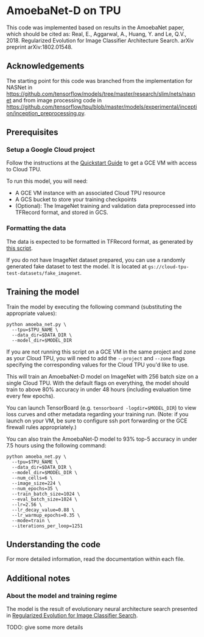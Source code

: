 # AmoebaNet-D on TPU

This code was implemented based on results in the AmoebaNet paper, which should
be cited as: Real, E., Aggarwal, A., Huang, Y. and Le, Q.V., 2018. Regularized
Evolution for Image Classifier Architecture Search. arXiv preprint
arXiv:1802.01548.


## Acknowledgements

The starting point for this code was branched from the implementation for NASNet
in https://github.com/tensorflow/models/tree/master/research/slim/nets/nasnet
and from image processing code in
https://github.com/tensorflow/tpu/blob/master/models/experimental/inception/inception_preprocessing.py.


## Prerequisites

### Setup a Google Cloud project

Follow the instructions at the [Quickstart Guide](https://cloud.google.com/tpu/docs/quickstart)
to get a GCE VM with access to Cloud TPU.

To run this model, you will need:

* A GCE VM instance with an associated Cloud TPU resource
* A GCS bucket to store your training checkpoints
* (Optional): The ImageNet training and validation data preprocessed into
  TFRecord format, and stored in GCS.

### Formatting the data

The data is expected to be formatted in TFRecord format, as generated by [this
script](https://github.com/tensorflow/tpu/blob/master/tools/datasets/imagenet_to_gcs.py).

If you do not have ImageNet dataset prepared, you can use a randomly generated
fake dataset to test the model. It is located at
`gs://cloud-tpu-test-datasets/fake_imagenet`.


## Training the model

Train the model by executing the following command (substituting the appropriate
values):

```
python amoeba_net.py \
  --tpu=$TPU_NAME \
  --data_dir=$DATA_DIR \
  --model_dir=$MODEL_DIR
```

If you are not running this script on a GCE VM in the same project and zone as
your Cloud TPU, you will need to add the `--project` and `--zone` flags
specifying the corresponding values for the Cloud TPU you'd like to use.

This will train an AmoebaNet-D model on ImageNet with 256 batch size on a
single Cloud TPU. With the default flags on everything, the model should train
to above 80% accuracy in under 48 hours (including evaluation time every
few epochs).

You can launch TensorBoard (e.g. `tensorboard -logdir=$MODEL_DIR`) to view loss
curves and other metadata regarding your training run. (Note: if you launch
on your VM, be sure to configure ssh port forwarding or the GCE firewall rules
appropriately.)

You can also train the AmoebaNet-D model to 93% top-5 accuracy in under 7.5
hours using the following command:

```
python amoeba_net.py \
  --tpu=$TPU_NAME \
  --data_dir=$DATA_DIR \
  --model_dir=$MODEL_DIR \
  --num_cells=6 \
  --image_size=224 \
  --num_epochs=35 \
  --train_batch_size=1024 \
  --eval_batch_size=1024 \
  --lr=2.56 \
  --lr_decay_value=0.88 \
  --lr_warmup_epochs=0.35 \
  --mode=train \
  --iterations_per_loop=1251
```

## Understanding the code

For more detailed information, read the documentation within each file.

## Additional notes

### About the model and training regime

The model is the result of evolutionary neural architecture search presented
in [Regularized Evolution for Image Classifier
Search](https://arxiv.org/abs/1802.01548).

TODO: give some more details

